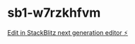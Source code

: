 # sb1-w7rzkhfvm

[Edit in StackBlitz next generation editor ⚡️](https://stackblitz.com/~/github.com/tupak77/sb1-w7rzkhfvm)